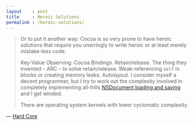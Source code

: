 ```yaml
---
layout    : post
title     : Heroic Solutions
permalink : /heroic-solutions/
---
```


> Or to put it another way: Cocoa is so very prone to have heroic solutions that require you unerringly to write heroic or at least merely mistake-less code.
> 
> Key-Value Observing. Cocoa Bindings. Retain/release. The thing they invented – ARC – to solve retain/release. Weak-referencing `self` in blocks or creating memory leaks. Autolayout. I consider myself a decent programmer, but I try to work out the complexity involved in completely implementing all-frills [NSDocument loading and saving][nsdoc] and I get winded.
>
> There are operating system kernels with lower cyclomatic complexity.

— [Hard Core][hard]

[nsdoc]: https://developer.apple.com/library/mac/documentation/cocoa/reference/applicationkit/classes/NSDocument_Class/Reference/Reference.html
[hard]: http://waffle.wootest.net/2014/03/07/hard-core/
